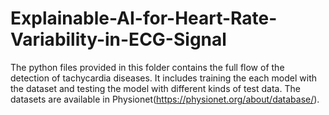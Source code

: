 # Explainable-AI-for-Heart-Rate-Variability-in-ECG-Signal
The python files provided in this folder contains the full flow of the detection of tachycardia diseases. It includes training the each model with the dataset and testing the model with different kinds of test data. The datasets are available in Physionet(https://physionet.org/about/database/). 
